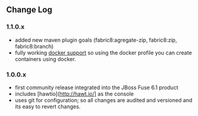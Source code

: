 ## Change Log

### 1.1.0.x

* added new maven plugin goals (fabric8:agregate-zip, fabric8:zip, fabric8:branch)
* fully working [docker support](http://fabric8.io/#/site/book/doc/index.md?chapter=docker_md) so using the docker profile you can create containers using docker.

### 1.0.0.x

* first community release integrated into the JBoss Fuse 6.1 product
* includes [hawtio](http://hawt.io/] as the console
* uses git for configuration; so all changes are audited and versioned and its easy to revert changes.
